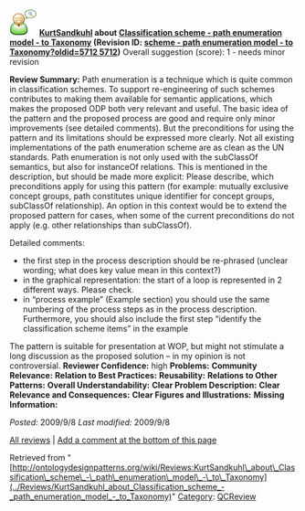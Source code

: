 [![](../images/thumb/2/29/Reviewer.png/48px-Reviewer.png)](../Image/Reviewer.png "Reviewer.png")
__[KurtSandkuhl](http://ontologydesignpatterns.org/wiki/index.php?title=User:KurtSandkuhl&action=edit&redlink=1 "User:KurtSandkuhl (not yet written)") about [Classification scheme - path enumeration model - to Taxonomy](../Submissions/Classification_scheme_-_path_enumeration_model_-_to_Taxonomy "Submissions:Classification scheme - path enumeration model - to Taxonomy") (Revision ID: [scheme - path enumeration model - to Taxonomy?oldid=5712 5712](../Submissions/Classification "http://ontologydesignpatterns.org/wiki/Submissions:Classification"))__
Overall suggestion (score): 1 - needs minor revision




 __Review Summary:__ Path enumeration is a technique which is quite common in classification schemes. To support re-engineering of such schemes contributes to making them available for semantic applications, which makes the proposed ODP both very relevant and useful.
The basic idea of the pattern and the proposed process are good and require only minor improvements (see detailed comments). But the preconditions for using the pattern and its limitations should be expressed more clearly. Not all existing implementations of the path enumeration scheme are as clean as the UN standards. Path enumeration is not only used with the subClassOf semantics, but also for instanceOf relations. This is mentioned in the description, but should be made more explicit:
Please describe, which preconditions apply for using this pattern (for example: mutually exclusive concept groups, path constitutes unique identifier for concept groups, subClassOf relationship).
An option in this context would be to extend the proposed pattern for cases, when some of the current preconditions do not apply (e.g. other relationships than subClassOf).


Detailed comments:
- the first step in the process description should be re-phrased (unclear wording; what does key value mean in this context?)
- in the graphical representation: the start of a loop is represented in 2 different ways. Please check.
- in “process example” (Example section) you should use the same numbering of the process steps as in the process description. Furthermore, you should also include the first step “identify the classification scheme items” in the example 



The pattern is suitable for presentation at WOP, but might not stimulate a long discussion as the proposed solution – in my opinion is not controversial.
__Reviewer Confidence:__ high
__Problems:__ 
__Community Relevance:__ 
__Relation to Best Practices:__ 
__Reusability:__ 
__Relations to Other Patterns:__ 
__Overall Understandability:__ 
__Clear Problem Description:__ 
__Clear Relevance and Consequences:__ 
__Clear Figures and Illustrations:__ 
__Missing Information:__ 

_Posted:_ 2009/9/8 _Last modified:_ 2009/9/8



[All reviews](../Reviews/Main "Reviews:Main") | [Add a comment at the bottom of this page](index.php@title=Odp%253AAdd_comment&target=../Reviews/KurtSandkuhl_about_Classification_scheme_-_path_enumeration_model_-_to_Taxonomy#New_comment "http://ontologydesignpatterns.org/wiki/index.php?title=Odp:Add_comment&target=Reviews:KurtSandkuhl_about_Classification_scheme_-_path_enumeration_model_-_to_Taxonomy#New_comment")


Retrieved from "[http://ontologydesignpatterns.org/wiki/Reviews:KurtSandkuhl\_about\_Classification\_scheme\_-\_path\_enumeration\_model\_-\_to\_Taxonomy](../Reviews/KurtSandkuhl_about_Classification_scheme_-_path_enumeration_model_-_to_Taxonomy)"
 [Category](http://ontologydesignpatterns.org/wiki/Special:Categories "Special:Categories"): [QCReview](../Category/QCReview "Category:QCReview")